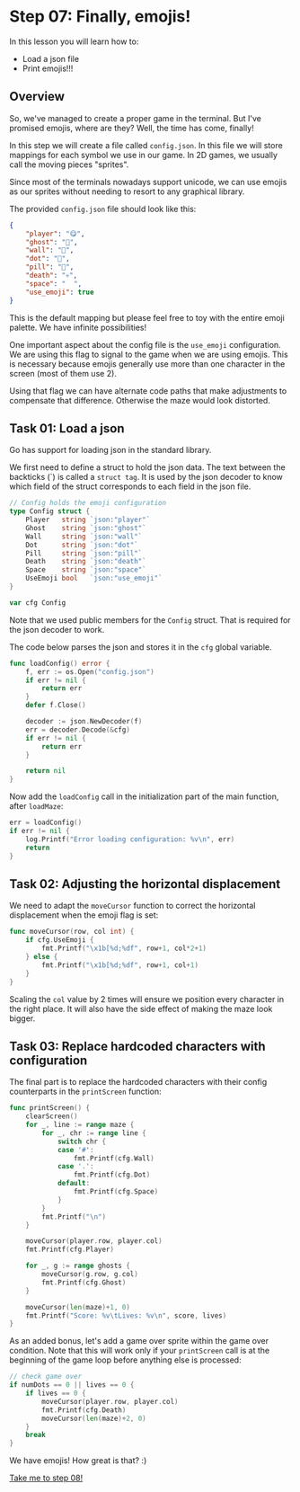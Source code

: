 # Step 07: Finally, emojis!

In this lesson you will learn how to:

- Load a json file
- Print emojis!!!

## Overview

So, we've managed to create a proper game in the terminal. But I've promised emojis, where are they? Well, the time has come, finally!

In this step we will create a file called `config.json`. In this file we will store mappings for each symbol we use in our game. In 2D games, we usually call the moving pieces "sprites".

Since most of the terminals nowadays support unicode, we can use emojis as our sprites without needing to resort to any graphical library.

The provided `config.json` file should look like this:

```json
{
    "player": "😋",
    "ghost": "👻",
    "wall": "🌵",
    "dot": "🧀",
    "pill": "🍹",
    "death": "💀",
    "space": "  ",
    "use_emoji": true
}
```

This is the default mapping but please feel free to toy with the entire emoji palette. We have infinite possibilities!

One important aspect about the config file is the `use_emoji` configuration. We are using this flag to signal to the game when we are using emojis. This is necessary because emojis generally use more than one character in the screen (most of them use 2).

Using that flag we can have alternate code paths that make adjustments to compensate that difference. Otherwise the maze would look distorted.

## Task 01: Load a json

Go has support for loading json in the standard library.

We first need to define a struct to hold the json data. The text between the backticks (\`) is called a `struct tag`. It is used by the json decoder to know which field of the struct corresponds to each field in the json file.

```go
// Config holds the emoji configuration
type Config struct {
    Player   string `json:"player"`
    Ghost    string `json:"ghost"`
    Wall     string `json:"wall"`
    Dot      string `json:"dot"`
    Pill     string `json:"pill"`
    Death    string `json:"death"`
    Space    string `json:"space"`
    UseEmoji bool   `json:"use_emoji"`
}

var cfg Config
```

Note that we used public members for the `Config` struct. That is required for the json decoder to work.

The code below parses the json and stores it in the `cfg` global variable.

```go
func loadConfig() error {
    f, err := os.Open("config.json")
    if err != nil {
        return err
    }
    defer f.Close()

    decoder := json.NewDecoder(f)
    err = decoder.Decode(&cfg)
    if err != nil {
        return err
    }

    return nil
}
```

Now add the `loadConfig` call in the initialization part of the main function, after `loadMaze`:

```go
err = loadConfig()
if err != nil {
    log.Printf("Error loading configuration: %v\n", err)
    return
}
```

## Task 02: Adjusting the horizontal displacement

We need to adapt the `moveCursor` function to correct the horizontal displacement when the emoji flag is set:

```go
func moveCursor(row, col int) {
    if cfg.UseEmoji {
        fmt.Printf("\x1b[%d;%df", row+1, col*2+1)
    } else {
        fmt.Printf("\x1b[%d;%df", row+1, col+1)
    }
}
```

Scaling the `col` value by 2 times will ensure we position every character in the right place. It will also have the side effect of making the maze look bigger.

## Task 03: Replace hardcoded characters with configuration

The final part is to replace the hardcoded characters with their config counterparts in the `printScreen` function:

```go
func printScreen() {
    clearScreen()
    for _, line := range maze {
        for _, chr := range line {
            switch chr {
            case '#':
                fmt.Printf(cfg.Wall)
            case '.':
                fmt.Printf(cfg.Dot)
            default:
                fmt.Printf(cfg.Space)
            }
        }
        fmt.Printf("\n")
    }

    moveCursor(player.row, player.col)
    fmt.Printf(cfg.Player)

    for _, g := range ghosts {
        moveCursor(g.row, g.col)
        fmt.Printf(cfg.Ghost)
    }

    moveCursor(len(maze)+1, 0)
    fmt.Printf("Score: %v\tLives: %v\n", score, lives)
}
```

As an added bonus, let's add a game over sprite within the game over condition. Note that this will work only if your `printScreen` call is at the beginning of the game loop before anything else is processed:

```go
// check game over
if numDots == 0 || lives == 0 {
    if lives == 0 {
        moveCursor(player.row, player.col)
        fmt.Printf(cfg.Death)
        moveCursor(len(maze)+2, 0)
    }
    break
}
```

We have emojis! How great is that? :)

[Take me to step 08!](../step08/README.md)
